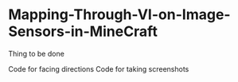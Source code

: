 # Mapping-Through-VI-on-Image-Sensors-in-MineCraft

Thing to be done

Code for facing directions
Code for taking screenshots
